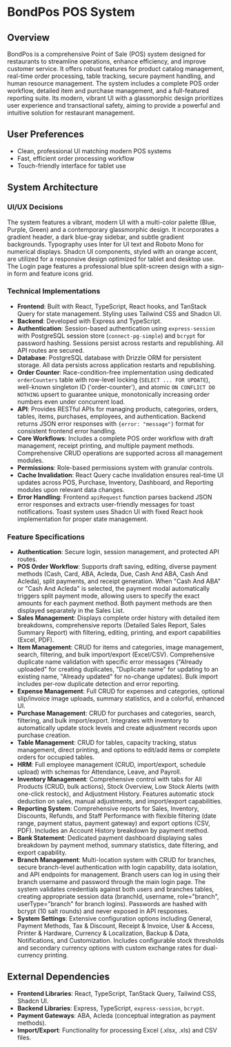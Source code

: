 # BondPos POS System

## Overview
BondPos is a comprehensive Point of Sale (POS) system designed for restaurants to streamline operations, enhance efficiency, and improve customer service. It offers robust features for product catalog management, real-time order processing, table tracking, secure payment handling, and human resource management. The system includes a complete POS order workflow, detailed item and purchase management, and a full-featured reporting suite. Its modern, vibrant UI with a glassmorphic design prioritizes user experience and transactional safety, aiming to provide a powerful and intuitive solution for restaurant management.

## User Preferences
- Clean, professional UI matching modern POS systems
- Fast, efficient order processing workflow
- Touch-friendly interface for tablet use

## System Architecture

### UI/UX Decisions
The system features a vibrant, modern UI with a multi-color palette (Blue, Purple, Green) and a contemporary glassmorphic design. It incorporates a gradient header, a dark blue-gray sidebar, and subtle gradient backgrounds. Typography uses Inter for UI text and Roboto Mono for numerical displays. Shadcn UI components, styled with an orange accent, are utilized for a responsive design optimized for tablet and desktop use. The Login page features a professional blue split-screen design with a sign-in form and feature icons grid.

### Technical Implementations
- **Frontend**: Built with React, TypeScript, React hooks, and TanStack Query for state management. Styling uses Tailwind CSS and Shadcn UI.
- **Backend**: Developed with Express and TypeScript.
- **Authentication**: Session-based authentication using `express-session` with PostgreSQL session store (`connect-pg-simple`) and `bcrypt` for password hashing. Sessions persist across restarts and republishing. All API routes are secured.
- **Database**: PostgreSQL database with Drizzle ORM for persistent storage. All data persists across application restarts and republishing.
- **Order Counter**: Race-condition-free implementation using dedicated `orderCounters` table with row-level locking (`SELECT ... FOR UPDATE`), well-known singleton ID ('order-counter'), and atomic `ON CONFLICT DO NOTHING` upsert to guarantee unique, monotonically increasing order numbers even under concurrent load.
- **API**: Provides RESTful APIs for managing products, categories, orders, tables, items, purchases, employees, and authentication. Backend returns JSON error responses with `{error: "message"}` format for consistent frontend error handling.
- **Core Workflows**: Includes a complete POS order workflow with draft management, receipt printing, and multiple payment methods. Comprehensive CRUD operations are supported across all management modules.
- **Permissions**: Role-based permissions system with granular controls.
- **Cache Invalidation**: React Query cache invalidation ensures real-time UI updates across POS, Purchase, Inventory, Dashboard, and Reporting modules upon relevant data changes.
- **Error Handling**: Frontend `apiRequest` function parses backend JSON error responses and extracts user-friendly messages for toast notifications. Toast system uses Shadcn UI with fixed React hook implementation for proper state management.

### Feature Specifications
- **Authentication**: Secure login, session management, and protected API routes.
- **POS Order Workflow**: Supports draft saving, editing, diverse payment methods (Cash, Card, ABA, Acleda, Due, Cash And ABA, Cash And Acleda), split payments, and receipt generation. When "Cash And ABA" or "Cash And Acleda" is selected, the payment modal automatically triggers split payment mode, allowing users to specify the exact amounts for each payment method. Both payment methods are then displayed separately in the Sales List.
- **Sales Management**: Displays complete order history with detailed item breakdowns, comprehensive reports (Detailed Sales Report, Sales Summary Report) with filtering, editing, printing, and export capabilities (Excel, PDF).
- **Item Management**: CRUD for items and categories, image management, search, filtering, and bulk import/export (Excel/CSV). Comprehensive duplicate name validation with specific error messages ("Already uploaded" for creating duplicates, "Duplicate name" for updating to an existing name, "Already updated" for no-change updates). Bulk import includes per-row duplicate detection and error reporting.
- **Expense Management**: Full CRUD for expenses and categories, optional slip/invoice image uploads, summary statistics, and a colorful, enhanced UI.
- **Purchase Management**: CRUD for purchases and categories, search, filtering, and bulk import/export. Integrates with inventory to automatically update stock levels and create adjustment records upon purchase creation.
- **Table Management**: CRUD for tables, capacity tracking, status management, direct printing, and options to edit/add items or complete orders for occupied tables.
- **HRM**: Full employee management (CRUD, import/export, schedule upload) with schemas for Attendance, Leave, and Payroll.
- **Inventory Management**: Comprehensive control with tabs for All Products (CRUD, bulk actions), Stock Overview, Low Stock Alerts (with one-click restock), and Adjustment History. Features automatic stock deduction on sales, manual adjustments, and import/export capabilities.
- **Reporting System**: Comprehensive reports for Sales, Inventory, Discounts, Refunds, and Staff Performance with flexible filtering (date range, payment status, payment gateway) and export options (CSV, PDF). Includes an Account History breakdown by payment method.
- **Bank Statement**: Dedicated payment dashboard displaying sales breakdown by payment method, summary statistics, date filtering, and export capability.
- **Branch Management**: Multi-location system with CRUD for branches, secure branch-level authentication with login capability, data isolation, and API endpoints for management. Branch users can log in using their branch username and password through the main login page. The system validates credentials against both users and branches tables, creating appropriate session data (branchId, username, role="branch", userType="branch" for branch logins). Passwords are hashed with bcrypt (10 salt rounds) and never exposed in API responses.
- **System Settings**: Extensive configuration options including General, Payment Methods, Tax & Discount, Receipt & Invoice, User & Access, Printer & Hardware, Currency & Localization, Backup & Data, Notifications, and Customization. Includes configurable stock thresholds and secondary currency options with custom exchange rates for dual-currency printing.

## External Dependencies
- **Frontend Libraries**: React, TypeScript, TanStack Query, Tailwind CSS, Shadcn UI.
- **Backend Libraries**: Express, TypeScript, `express-session`, `bcrypt`.
- **Payment Gateways**: ABA, Acleda (conceptual integration as payment methods).
- **Import/Export**: Functionality for processing Excel (.xlsx, .xls) and CSV files.